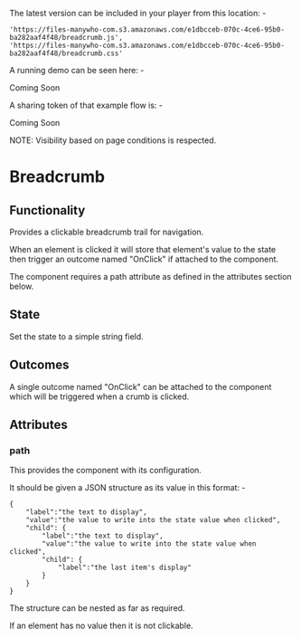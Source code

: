
The latest version can be included in your player from this location: -

```
'https://files-manywho-com.s3.amazonaws.com/e1dbcceb-070c-4ce6-95b0-ba282aaf4f48/breadcrumb.js',
'https://files-manywho-com.s3.amazonaws.com/e1dbcceb-070c-4ce6-95b0-ba282aaf4f48/breadcrumb.css'
```

A running demo can be seen here: -

Coming Soon


A sharing token of that example flow is: -

Coming Soon


NOTE: Visibility based on page conditions is respected.



# Breadcrumb


## Functionality

Provides a clickable breadcrumb trail for navigation.

When an element is clicked it will store that element's value to the state then trigger an outcome named "OnClick" if attached to the component.

The component requires a path attribute as defined in the attributes section below.



## State

Set the state to a simple string field.

## Outcomes

A single outcome named "OnClick" can be attached to the component which will be triggered when a crumb is clicked.

## Attributes

### path

This provides the component with its configuration.

It should be given a JSON structure as its value in this format: -

```
{
    "label":"the text to display",
    "value":"the value to write into the state value when clicked",
    "child": {
        "label":"the text to display",
        "value":"the value to write into the state value when clicked",
        "child": {
            "label":"the last item's display"
        }
    }
}
```

The structure can be nested as far as required.

If an element has no value then it is not clickable.



